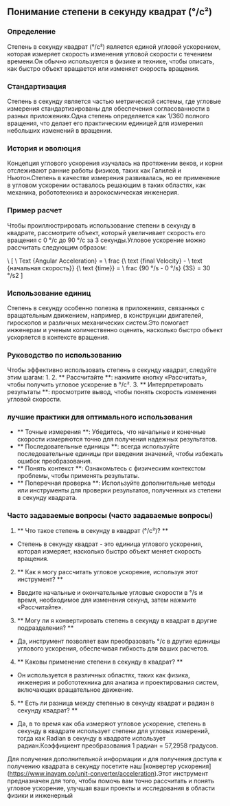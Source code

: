 ## Понимание степени в секунду квадрат (°/с²)

### Определение
Степень в секунду квадрат (°/с²) является единой угловой ускорением, которая измеряет скорость изменения угловой скорости с течением времени.Он обычно используется в физике и технике, чтобы описать, как быстро объект вращается или изменяет скорость вращения.

### Стандартизация
Степень в секунду является частью метрической системы, где угловые измерения стандартизированы для обеспечения согласованности в разных приложениях.Одна степень определяется как 1/360 полного вращения, что делает его практическим единицей для измерения небольших изменений в вращении.

### История и эволюция
Концепция углового ускорения изучалась на протяжении веков, и корни отслеживают ранние работы физиков, таких как Галилей и Ньютон.Степень в качестве измерения развивалась, но ее применение в угловом ускорении оставалось решающим в таких областях, как механика, робототехника и аэрокосмическая инженерия.

### Пример расчет
Чтобы проиллюстрировать использование степени в секунду в квадрате, рассмотрите объект, который увеличивает скорость его вращения с 0 °/с до 90 °/с за 3 секунды.Угловое ускорение можно рассчитать следующим образом:

\ [
\ Text {Angular Acceleration} = \ frac {\ text {final Velocity} - \ text {начальная скорость}} {\ text {time}} = \ frac {90 °/s - 0 °/s} {3S} = 30 °/s2
\]

### Использование единиц
Степень в секунду особенно полезна в приложениях, связанных с вращательным движением, например, в конструкции двигателей, гироскопов и различных механических систем.Это помогает инженерам и ученым количественно оценить, насколько быстро объект ускоряется в контексте вращения.

### Руководство по использованию
Чтобы эффективно использовать степень в секунду квадрат, следуйте этим шагам:
1.
2. ** Рассчитайте **: нажмите кнопку «Рассчитать», чтобы получить угловое ускорение в °/с².
3. ** Интерпретировать результаты **: просмотрите вывод, чтобы понять скорость изменения угловой скорости.

### лучшие практики для оптимального использования
- ** Точные измерения **: Убедитесь, что начальные и конечные скорости измеряются точно для получения надежных результатов.
- ** Последовательные единицы **: всегда используйте последовательные единицы при введении значений, чтобы избежать ошибок преобразования.
- ** Понять контекст **: Ознакомьтесь с физическим контекстом проблемы, чтобы применять результаты.
- ** Поперечная проверка **: Используйте дополнительные методы или инструменты для проверки результатов, полученных из степени в секунду квадрата.

### Часто задаваемые вопросы (часто задаваемые вопросы)

1. ** Что такое степень в секунду в квадрат (°/с²)? **
- Степень в секунду квадрат - это единица углового ускорения, которая измеряет, насколько быстро объект меняет скорость вращения.

2. ** Как я могу рассчитать угловое ускорение, используя этот инструмент? **
- Введите начальные и окончательные угловые скорости в °/s и время, необходимое для изменения секунд, затем нажмите «Рассчитайте».

3. ** Могу ли я конвертировать степень в секунду в квадрат в другие подразделения? **
- Да, инструмент позволяет вам преобразовать °/с в другие единицы углового ускорения, обеспечивая гибкость для ваших расчетов.

4. ** Каковы применение степени в секунду в квадрат? **
- Он используется в различных областях, таких как физика, инженерия и робототехника для анализа и проектирования систем, включающих вращательное движение.

5. ** Есть ли разница между степенью в секунду квадрат и радиан в секунду квадрат? **
- Да, в то время как оба измеряют угловое ускорение, степень в секунду в квадрате использует степени для угловых измерений, тогда как Radian в секунду в квадрате использует радиан.Коэффициент преобразования 1 радиан = 57,2958 градусов.

Для получения дополнительной информации и для получения доступа к получению квадрата в секунду посетите наш [конвертер ускорения] (https://www.inayam.co/unit-converter/acceleration).Этот инструмент предназначен для того, чтобы помочь вам точно рассчитать и понять угловое ускорение, улучшая ваши проекты и исследования в области физики и инженерный